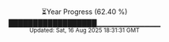 <p align="center">
⏳Year Progress (62.40 %) <br>
██████████████████▁▁▁▁▁▁▁▁▁▁▁▁ <br>
<sub>Updated: Sat, 16 Aug 2025 18:31:31 GMT</sub>
</p>

